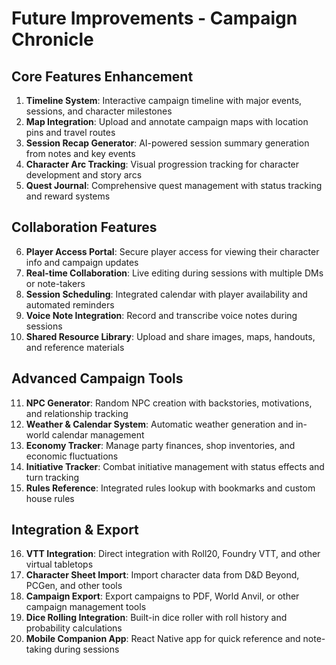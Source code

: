# Future Improvements - Campaign Chronicle

## Core Features Enhancement
1. **Timeline System**: Interactive campaign timeline with major events, sessions, and character milestones
2. **Map Integration**: Upload and annotate campaign maps with location pins and travel routes
3. **Session Recap Generator**: AI-powered session summary generation from notes and key events
4. **Character Arc Tracking**: Visual progression tracking for character development and story arcs
5. **Quest Journal**: Comprehensive quest management with status tracking and reward systems

## Collaboration Features
6. **Player Access Portal**: Secure player access for viewing their character info and campaign updates
7. **Real-time Collaboration**: Live editing during sessions with multiple DMs or note-takers
8. **Session Scheduling**: Integrated calendar with player availability and automated reminders
9. **Voice Note Integration**: Record and transcribe voice notes during sessions
10. **Shared Resource Library**: Upload and share images, maps, handouts, and reference materials

## Advanced Campaign Tools
11. **NPC Generator**: Random NPC creation with backstories, motivations, and relationship tracking
12. **Weather & Calendar System**: Automatic weather generation and in-world calendar management
13. **Economy Tracker**: Manage party finances, shop inventories, and economic fluctuations
14. **Initiative Tracker**: Combat initiative management with status effects and turn tracking
15. **Rules Reference**: Integrated rules lookup with bookmarks and custom house rules

## Integration & Export
16. **VTT Integration**: Direct integration with Roll20, Foundry VTT, and other virtual tabletops
17. **Character Sheet Import**: Import character data from D&D Beyond, PCGen, and other tools
18. **Campaign Export**: Export campaigns to PDF, World Anvil, or other campaign management tools
19. **Dice Rolling Integration**: Built-in dice roller with roll history and probability calculations
20. **Mobile Companion App**: React Native app for quick reference and note-taking during sessions